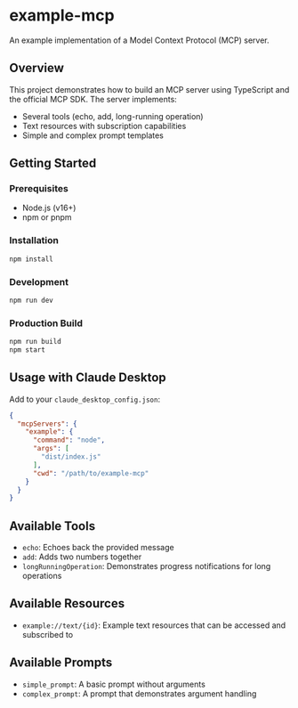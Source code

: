 # example-mcp

An example implementation of a Model Context Protocol (MCP) server.

## Overview

This project demonstrates how to build an MCP server using TypeScript and the official MCP SDK. The server implements:

- Several tools (echo, add, long-running operation)
- Text resources with subscription capabilities
- Simple and complex prompt templates

## Getting Started

### Prerequisites

- Node.js (v16+)
- npm or pnpm

### Installation

```bash
npm install
```

### Development

```bash
npm run dev
```

### Production Build

```bash
npm run build
npm start
```

## Usage with Claude Desktop

Add to your `claude_desktop_config.json`:

```json
{
  "mcpServers": {
    "example": {
      "command": "node",
      "args": [
        "dist/index.js"
      ],
      "cwd": "/path/to/example-mcp"
    }
  }
}
```

## Available Tools

- `echo`: Echoes back the provided message
- `add`: Adds two numbers together
- `longRunningOperation`: Demonstrates progress notifications for long operations

## Available Resources

- `example://text/{id}`: Example text resources that can be accessed and subscribed to

## Available Prompts

- `simple_prompt`: A basic prompt without arguments
- `complex_prompt`: A prompt that demonstrates argument handling
